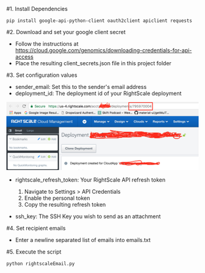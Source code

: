 #1. Install Dependencies

```
pip install google-api-python-client oauth2client apiclient requests
```

#2. Download and set your google client secret

- Follow the instructions at https://cloud.google.com/genomics/downloading-credentials-for-api-access
- Place the resulting client_secrets.json file in this project folder

#3. Set configuration values

- sender_email: Set this to the sender's email address
- deployment_id: The deployment id of your RightScale deployment

![Screenshot](DeploymentId.png)

- rightscale_refresh_token: Your RightScale API refresh token
    1. Navigate to Settings > API Credentials
    2. Enable the personal token
    3. Copy the resulting refresh token

- ssh_key: The SSH Key you wish to send as an attachment

#4. Set recipient emails

- Enter a newline separated list of emails into emails.txt

#5. Execute the script

```
python rightscaleEmail.py
```